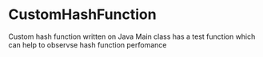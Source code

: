 # CustomHashFunction
Custom hash function written on Java
Main class has a test function which can help to observse hash function perfomance
